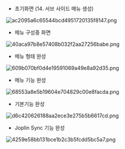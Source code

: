 <!-- --- --><!-- title: 캡처화면 --><!-- updated: 2023-02-17 08:51:45Z --><!-- created: 2023-02-08 08:10:09Z --><!-- latitude: 37.56653500 --><!-- longitude: 126.97796920 --><!-- altitude: 0.0000 --><!-- --- -->- 초기화면 (14. 서브 사이드 메뉴 생성)![ac2095a6c65544bcd4951720135f8147.png](/joplinRes/_resources/ac2095a6c65544bcd4951720135f8147.png)- 메뉴 구성중 화면![40aca97b8e57408b032f2aa27256babe.png](/joplinRes/_resources/40aca97b8e57408b032f2aa27256babe.png)- 메뉴 형태 완성![609b070bf0d4e19591069a49e8a92d35.png](/joplinRes/_resources/609b070bf0d4e19591069a49e8a92d35.png)- 메뉴 기능 완성![68553a8e5b19604e704829c00e8facda.png](/joplinRes/_resources/68553a8e5b19604e704829c00e8facda.png)- 기본기능 완성![d6c420626188aa2ece3e275b5b6617cd.png](/joplinRes/_resources/d6c420626188aa2ece3e275b5b6617cd.png)- Joplin Sync 기능 완성![4259e58bb131bce1b2c3b5fcdd5bc5a7.png](/joplinRes/_resources/4259e58bb131bce1b2c3b5fcdd5bc5a7.png)